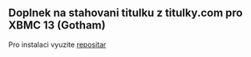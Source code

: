 Doplnek na stahovani titulku z titulky.com pro XBMC 13 (Gotham)
---------------------------------------------------------------

Pro instalaci vyuzite [repositar](https://github.com/beam/repository.beam.xbmc-addons)
